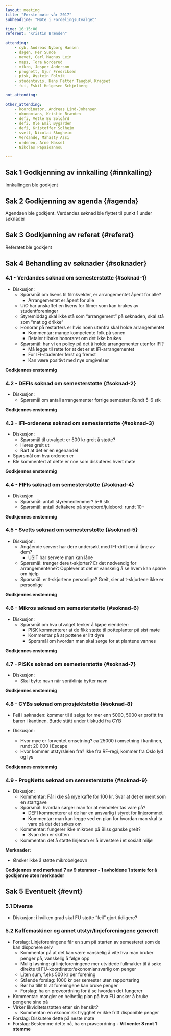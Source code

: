 ```yaml
---
layout: meeting
title: "Første møte vår 2017"
subheadline: "Møte i Fordelingsutvalget"

time: 16:15:00
referent: "Kristin Brænden"

attending:
    - cyb, Andreas Nyborg Hansen
    - dagen, Per Sunde
    - navet, Carl Magnus Lein
    - maps, Tore Norderud
    - mikro, Jesper Anderson
    - prognett, Sjur Fredriksen
    - pisk, Øystein Folvik
    - studentavis, Hans Petter Taugbøl Kragset
    - fui, Eskil Helgesen Schjølberg

not_attending:

other_attending:
    - koordinator, Andreas Lind-Johansen
    - okonomians, Kristin Brænden
    - defi, Vetle Bu Solgård
    - defi, Ole Emil Øygarden
    - defi, Kristoffer Solheim
    - svett, Nicolai Skogheim
    - Verdande, Mahasty Assi
    - ordenen, Arne Hassel
    - Nikolas Papaioannou

---
```



## Sak 1 Godkjenning av innkalling {#innkalling}
Innkallingen ble godkjent

## Sak 2 Godkjenning av agenda {#agenda}
Agendaen ble godkjent. Verdandes søknad ble flyttet til punkt 1 under søknader

## Sak 3 Godkjenning av referat {#referat}
Referatet ble godkjent

## Sak 4 Behandling av søknader {#soknader}

### 4.1 - Verdandes søknad om semesterstøtte {#soknad-1}
- Diskusjon:
    - Spørsmål om lisens til filmkvelder, er arrangementet åpent for alle?
        - Arrangementet er åpent for alle
    - UiO har anskaffet en lisens for filmer som kan brukes av studentforeninger
    - Styremiddag skal ikke stå som “arrangement” på søknaden, skal stå som “mat og drikke”
    - Honorar på restarters er hvis noen utenfra skal holde arrangementet
        - Kommentar: mange kompetente folk på sonen
        - Betaler tilbake honoraret om det ikke brukes
    - Spørsmål: har vi en policy på det å holde arrangementer utenfor IFI?
        - Må legge til rette for at det er et IFI-arrangementet
        - For IFI-studenter først og fremst
        - Kan være positivt med nye omgivelser

**Godkjennes enstemmig**

### 4.2 - DEFIs søknad om semesterstøtte {#soknad-2}
- Diskusjon:
    - Spørsmål om antall arrangementer forrige semester: Rundt 5-6 stk

**Godkjennes enstemmig**

### 4.3 - IFI-ordenens søknad om semesterstøtte {#soknad-3}
- Diskusjon:
    - Spørsmål til utvalget: er 500 kr greit å støtte?
    - Høres greit ut
    - Rart at det er en egenandel
- Spørsmål om hva ordenen er
- Ble kommentert at dette er noe som diskuteres hvert møte

**Godkjennes enstemmig**

### 4.4 - FIFIs søknad om semesterstøtte {#soknad-4}
- Diskusjon
    - Spørsmål: antall styremedlemmer? 5-6 stk
    - Spørsmål: antall deltakere på styrebord/julebord: rundt 10+

**Godkjennes enstemmig**

### 4.5 - Svetts søknad om semesterstøtte {#soknad-5}
- Diskusjon:
    - Angående server: har dere undersøkt med IFI-drift om å låne av dem?
        - USIT har servere man kan låne
    - Spørsmål: trenger dere t-skjorter? Er det nødvendig for arrangementene?: Opplever at det er vanskelig å se hvem kan spørre om hjelp
    - Spørsmål: er t-skjortene personlige? Greit, sier at t-skjortene ikke er personlige

**Godkjennes enstemmig**

### 4.6 - Mikros søknad om semesterstøtte {#soknad-6}
- Diskusjon:
    - Spørsmål om hva utvalget tenker å kjøpe eiendeler:
        - PISK kommenterer at de fikk støtte til potteplanter på sist møte
        - Kommentar på at pottene er litt dyre
        - Spørsmål om hvordan man skal sørge for at plantene vannes

**Godkjennes enstemmig**

### 4.7 - PISKs søknad om semesterstøtte {#soknad-7}
- Diskusjon:
    - Skal bytte navn når språklinja bytter navn

**Godkjennes enstemmig**

### 4.8 - CYBs søknad om prosjektstøtte {#soknad-8}
- Feil i søknaden: kommer til å selge for mer enn 5000, 5000 er profitt fra baren i kantinen. Burde stått under tilskudd fra CYB

- Diskusjon:
    - Hvor mye er forventet omsetning? ca 25000 i omsetning i kantinen, rundt 20 000 i Escape
    - Hvor kommer utstyrsleien fra? Ikke fra RF-regi, kommer fra Oslo lyd og lys

**Godkjennes enstemmig**

### 4.9 - ProgNetts søknad om semesterstøtte {#soknad-9}
- Diskusjon:
    - Kommentar: Får ikke så mye kaffe for 100 kr. Svar at det er ment som en startgave
    - Spørsmål: hvordan sørger man for at eiendeler tas vare på?
        - DEFI kommenterer at de har en ansvarlig i styret for linjerommet
        - Kommentar: man kan legge ved en plan for hvordan man skal ta vare på det det søkes om
    - Kommentar: fungerer ikke mikroen på Bliss ganske greit?
        - Svar: den er skitten
    - Kommentar: det å støtte linjerom er å investere i et sosialt miljø

**Merknader:**
- Ønsker ikke å støtte mikrobølgeovn

**Godkjennes med merknad 7 av 9 stemmer -
1 avholdene
1 stemte for å godkjenne uten merknader**

## Sak 5 Eventuelt {#evnt}

### 5.1 Diverse
- Diskusjon: i hvilken grad skal FU støtte “feil” gjort tidligere?

### 5.2 Kaffemaskiner og annet utstyr/linjeforeningene generelt
- Forslag: Linjeforeningene får en sum på starten av semesteret som de kan disponere selv
    - Kommentar på at det kan være vanskelig å vite hva man bruker penger på, vanskelig å følge opp
    - Mulig løsning: gi linjeforeningene mer utvidede fullmakter til å søke direkte til FU-koordinator/økonomiansvarlig om penger
    - Liten sum, f.eks 500 kr per forening
    - Stående forslag: 1000 kr per semester uten rapportering
    - Bør ha tillit til at foreningene kan bruke penger
    - Forslag: ha en prøveordning for å se hvordan det fungerer
- Kommentar: mangler en helhetlig plan på hva FU ønsker å bruke pengene sine på
- Virker likviditetsstøtten etter sin hensikt?
    - Kommentar: en økonomisk trygghet er ikke fritt disponible penger
- Forslag: Diskutere dette på neste møte
- Forslag: Bestemme dette nå, ha en prøveordning
**- Vil vente: 8 mot 1 stemme**
